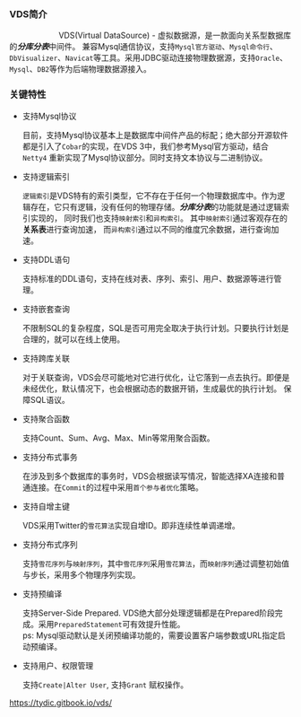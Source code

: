 ### VDS简介
	
	
&emsp;&emsp;&emsp;&emsp;&emsp;&emsp;
VDS(Virtual DataSource) - 虚拟数据源，是一款面向关系型数据库的***分库分表***中间件。 兼容Mysql通信协议，支持`Mysql官方驱动`、`Mysql命令行`、`DbVisualizer`、`Navicat`等工具。采用JDBC驱动连接物理数据源，支持`Oracle`、`Mysql`、`DB2`等作为后端物理数据源接入。


### 关键特性

* 支持Mysql协议

	目前，支持Mysql协议基本上是数据库中间件产品的标配；绝大部分开源软件都是引入了`Cobar`的实现，在VDS 3中，我们参考Mysql官方驱动，结合`Netty4` 重新实现了Mysql协议部分。同时支持文本协议与二进制协议。
* 支持逻辑索引
	
	`逻辑索引`是VDS特有的索引类型，它不存在于任何一个物理数据库中。作为逻辑存在，它只有逻辑，没有任何的物理存储。***分库分表***的功能就是通过逻辑索引实现的， 同时我们也支持`映射索引`和`异构索引`。 其中`映射索引`通过客观存在的**关系表**进行查询加速， 而`异构索引`通过以不同的维度冗余数据，进行查询加速。
* 支持DDL语句
	
	支持标准的DDL语句，支持在线对表、序列、索引、用户、数据源等进行管理。
* 支持嵌套查询
	
	不限制SQL的复杂程度，SQL是否可用完全取决于执行计划。只要执行计划是合理的，就可以在线上使用。
* 支持跨库关联

   对于关联查询，VDS会尽可能地对它进行优化，让它落到一点去执行。即便是未经优化，默认情况下，也会根据动态的数据开销，生成最优的执行计划。 保障SQL语议。
* 支持聚合函数
	
	支持Count、Sum、Avg、Max、Min等常用聚合函数。
* 支持分布式事务

	在涉及到多个数据库的事务时，VDS会根据读写情况，智能选择XA连接和普通连接。在`Commit`的过程中采用`首个参与者优化`策略。
* 支持自增主键

	VDS采用Twitter的`雪花算法`实现自增ID。即非连续性单调递增。
* 支持分布式序列

	支持`雪花序列`与`映射序列`，其中`雪花序列`采用`雪花算法`，而`映射序列`通过调整初始值与步长，采用多个物理序列实现。
* 支持预编译

	支持Server-Side Prepared. VDS绝大部分处理逻辑都是在Prepared阶段完成。采用`PreparedStatement`可有效提升性能。
	<br/>ps: Mysql驱动默认是关闭预编译功能的，需要设置客户端参数或URL指定启动预编译。
* 支持用户、权限管理
	
	支持`Create|Alter User`, 支持`Grant` 赋权操作。


https://tydic.gitbook.io/vds/
